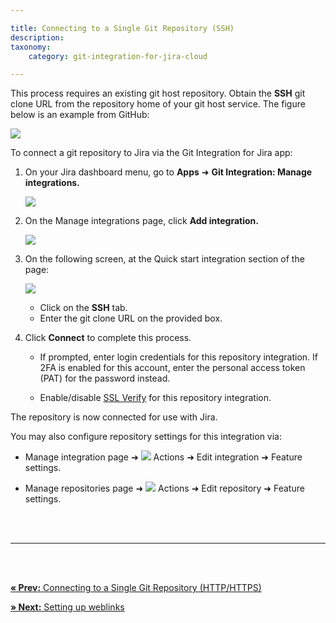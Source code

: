 ```yaml
---

title: Connecting to a Single Git Repository (SSH)
description:
taxonomy:
    category: git-integration-for-jira-cloud

---
```


This process requires an existing git host repository. Obtain the **SSH** git clone URL from the repository home of your git host service. The figure below is an example from GitHub:

![](/wp-content/uploads/gij-gitcloud-github-clone-repo-url-ssh.png)


To connect a git repository to Jira via the Git Integration for Jira app:

1.  On your Jira dashboard menu, go to **Apps** ➜ **Git Integration: Manage integrations.**

    ![](/wp-content/uploads/gij-gitcloud-jira-apps-manage-integrations-sel.png)

2.  On the Manage integrations page, click **Add integration.**

    ![](/wp-content/uploads/gij-gitcloud-managed-ui-webhook-idx-setup.png)

3.  On the following screen, at the Quick start integration section of the page:

    ![](/wp-content/uploads/gij-gitcloud-managed-ui-single-repo-sel-ssh.png)

    *   Click on the **SSH** tab.
    *   Enter the git clone URL on the provided box.

4.  Click **Connect** to complete this process.

    *   If prompted, enter login credentials for this repository integration. If 2FA is enabled for this account, enter the personal access token (PAT) for the password instead.

    *   Enable/disable [SSL Verify](/git-integration-for-jira-cloud/ssl-verify-gij-cloud-gij-cloud) for this repository integration.

The repository is now connected for use with Jira.

You may also configure repository settings for this integration via:

*   Manage integration page ➜ ![](/wp-content/uploads/actions-icon.png) Actions ➜ Edit integration ➜ Feature settings.

*   Manage repositories page ➜ ![](/wp-content/uploads/actions-icon.png) Actions ➜ Edit repository ➜ Feature settings.

<br>
<br>
<hr>
<br>
<br>

[**« Prev:** Connecting to a Single Git Repository (HTTP/HTTPS)](/git-integration-for-jira-cloud/connecting-to-a-single-git-repository-http-https-gij-cloud)

[**» Next:** Setting up weblinks](/git-integration-for-jira-cloud/setting-up-weblinks-gij-cloud)


